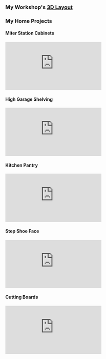 <link href="../css/dark_theme.css" rel="stylesheet" />
<link href="../css/video.css" rel="stylesheet" />
<link href="../css/shop.css" rel="stylesheet" />

### My Workshop's [3D Layout](https://app.sketchup.com/share/tc/northAmerica/6GsdB_iKSoA?stoken=BBbzqSc0MjH8vjHNlO9wkNHXwYJSWKRErdTDyxgA2MAc33DqTr7X9ujJxzeeO0Ng&source=web)

<div class="projects">

### My Home Projects
</div>

#### Miter Station Cabinets

<iframe class="video" src="https://www.youtube.com/embed/Mo7APlYRXzc" title="miter station cabinets PART 1 /// ddaaggeett" frameborder="0" allow="accelerometer; autoplay; clipboard-write; encrypted-media; gyroscope; picture-in-picture; web-share" allowfullscreen></iframe>

#### High Garage Shelving

<iframe class="video" src="https://www.youtube.com/embed/n-lBcAZYKiI" title="garage shelving /// ddaaggeett" frameborder="0" allow="accelerometer; autoplay; clipboard-write; encrypted-media; gyroscope; picture-in-picture; web-share" allowfullscreen></iframe>

#### Kitchen Pantry

<iframe class="video" src="https://www.youtube.com/embed/Q1i542LIVKw" title="pantry /// ddaaggeett" frameborder="0" allow="accelerometer; autoplay; clipboard-write; encrypted-media; gyroscope; picture-in-picture; web-share" allowfullscreen></iframe>

#### Step Shoe Face

<iframe class="video" src="https://www.youtube.com/embed/RsaCBfMJgXk" title="step face /// ddaaggeett" frameborder="0" allow="accelerometer; autoplay; clipboard-write; encrypted-media; gyroscope; picture-in-picture; web-share" allowfullscreen></iframe>

#### Cutting Boards

<iframe class="video" src="https://www.youtube.com/embed/m5cJH8Kwa8U" title="cherry end-grain cutting boards /// ddaaggeett" frameborder="0" allow="accelerometer; autoplay; clipboard-write; encrypted-media; gyroscope; picture-in-picture; web-share" allowfullscreen></iframe>

